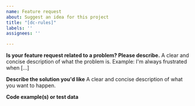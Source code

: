 ```yaml
---
name: Feature request
about: Suggest an idea for this project
title: "[dc-rules]"
labels: ''
assignees: ''

---
```


**Is your feature request related to a problem? Please describe.**
A clear and concise description of what the problem is. Example: I'm always frustrated when [...]

**Describe the solution you'd like**
A clear and concise description of what you want to happen.

**Code example(s) or test data**
